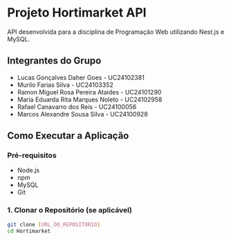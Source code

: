 # Projeto Hortimarket API

API desenvolvida para a disciplina de Programação Web utilizando Nest.js e MySQL.

## Integrantes do Grupo

- Lucas Gonçalves Daher Goes - UC24102381
- Murilo Farias Silva - UC24103352
- Ramon Miguel Rosa Pereira Ataides - UC24101290
- Maria Eduarda Rita Marques Noleto - UC24102958
- Rafael Canavarro dos Reis - UC24100056
- Marcos Alexandre Sousa Silva - UC24100928

## Como Executar a Aplicação

### Pré-requisitos

- Node.js
- npm
- MySQL
- Git

### 1. Clonar o Repositório (se aplicável)

```bash
git clone [URL_DO_REPOSITORIO]
cd Hortimarket
```
